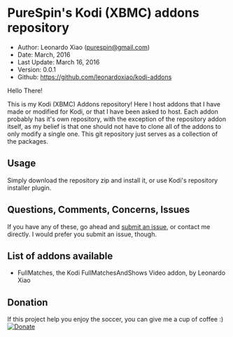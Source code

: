 PureSpin's Kodi (XBMC) addons repository
=========================

* Author:	Leonardo Xiao (<purespin@gmail.com>)
* Date:		March, 2016
* Last Update:	March 16, 2016
* Version:	0.0.1
* Github:	<https://github.com/leonardoxiao/kodi-addons>

Hello There!

This is my Kodi (XBMC) Addons repository! Here I host addons that I have made or modified for Kodi, or
that I have been asked to host. Each addon probably has it's own repository, with the exception 
of the repository addon itself, as my belief is that one should not have to clone all of the 
addons to only modify a single one. This git repository just serves as a collection of the 
packages.

Usage
-----
Simply download the repository zip and install it, or use Kodi's repository installer plugin.

Questions, Comments, Concerns, Issues
-------------------------------------
If you have any of these, go ahead and [submit an issue](https://github.com/leonardoxiao/purespin-kodi-repo/issues),
or contact me directly. I would prefer you submit an issue, though.

List of addons available
------------------------
* FullMatches, the Kodi FullMatchesAndShows Video addon, by Leonardo Xiao

Donation
-----
If this project help you enjoy the soccer, you can give me a cup of coffee :)
[![Donate](https://img.shields.io/badge/Donate-PayPal-green.svg)](https://www.paypal.com/cgi-bin/webscr?cmd=_donations&business=BT49BPZBMRUSY&lc=CA&item_name=PureSpin&currency_code=CAD&bn=PP%2dDonationsBF%3abtn_donateCC_LG%2egif%3aNonHosted)
